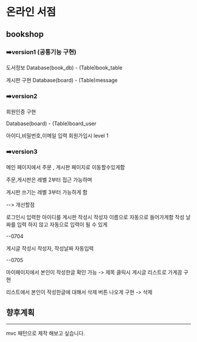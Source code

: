 # 온라인 서점
## bookshop
### ➡️version1 (공통기능 구현)

도서정보 Database(book_db) - (Table)book_table 

게시판 구현 Database(board) - (Table)message 


### ➡️version2

회원인증 구현 

Database(board) - (Table)board_user

아이디,비밀번호,이메일 입력 
회원가입시 level 1 



### ➡️version3
메인 페이지에서 
주문 , 게시판 페이지로 이동할수있게함

주문,게시판은 레벨 2부터 접근 가능하며

게시판 쓰기는 레벨 3부터 가능하게 함 

--> 개선할점

로그인시 입력한 아이디를 게시판 작성시 작성자 이름으로 자동으로 들어가게함
작성 날짜를 입력 하지 않고 자동으로 입력이 될 수 있게 


--0704 

게시글 작성시 작성자, 작성날짜 자동입력

--0705

마이페이지에서 본인이 작성한글 확인 가능 -> 제목 클릭시 게시글 리스트로 가게끔 구현

리스트에서 본인이 작성한글에 대해서 삭제 버튼 나오게 구현 -> 삭제 


## 향후계획
<hr>
mvc 패턴으로 제작 해보고 싶습니다.
